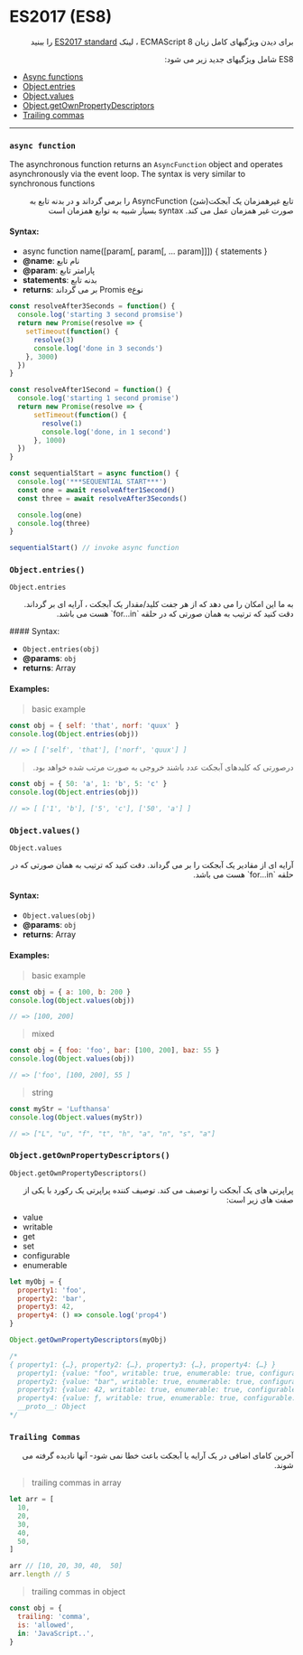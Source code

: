 # ES2017 (ES8)

<p dir="rtl">
برای دیدن ویژگیهای کامل زبان ECMAScript 8 ، لینک <a href="http://www.ecma-international.org/ecma-262/8.0/" target="_blank">ES2017 standard</a>  را ببنید
</p>
<p dir="rtl">
ES8 شامل ویژگیهای جدید زیر می شود:
</p>
<!-- START doctoc generated TOC please keep comment here to allow auto update -->
<!-- DON'T EDIT THIS SECTION, INSTEAD RE-RUN doctoc TO UPDATE -->

- [Async functions](#async-function)
- [Object.entries](#objectentries)
- [Object.values](#objectvalues)
- [Object.getOwnPropertyDescriptors](#objectgetownpropertydescriptors)
- [Trailing commas](#trailing-commas)

<!-- END doctoc generated TOC please keep comment here to allow auto update -->

---


### `async function`

The asynchronous function returns an `AsyncFunction` object and operates asynchronously via the event loop. The syntax is 
very similar to synchronous functions

<p dir="rtl">
تابع غیرهمزمان یک آبجکت(شیٔ) AsyncFunction را برمی گرداند و در بدنه تابع به صورت غیر همزمان عمل می کند. syntax بسیار شبیه به توابع همزمان است
</p>

#### Syntax:

* async function name([param[, param[, ... param]]]) { statements }
* **@name**: نام تابع
* **@param**: پارامتر تابع
* **statements**: بدنه تابع
* **returns**: بر می گرداند Promis eنوع 

```javascript
const resolveAfter3Seconds = function() {
  console.log('starting 3 second promsise')
  return new Promise(resolve => {
    setTimeout(function() {
      resolve(3)
      console.log('done in 3 seconds')  
    }, 3000)  
  })  
}

const resolveAfter1Second = function() {
  console.log('starting 1 second promise')
  return new Promise(resolve => {
      setTimeout(function() {
        resolve(1) 
        console.log('done, in 1 second') 
      }, 1000)
  })  
}

const sequentialStart = async function() {
  console.log('***SEQUENTIAL START***')
  const one = await resolveAfter1Second()
  const three = await resolveAfter3Seconds()

  console.log(one)
  console.log(three)
}

sequentialStart() // invoke async function
```

### `Object.entries()`

`Object.entries`
<p dir="rtl">
به ما این امکان را می دهد که از هر جفت کلید/مقدار یک آبجکت ، آرایه ای بر گرداند.
 دقت کنید که ترتیب به همان صورتی که در حلقه `for...in` هست می باشد.
</p>
#### Syntax:

* `Object.entries(obj)`
* **@params**: `obj`
* **returns**: Array

#### Examples:

> basic example

```javascript
const obj = { self: 'that', norf: 'quux' }
console.log(Object.entries(obj))

// => [ ['self', 'that'], ['norf', 'quux'] ]
```

><p dir="rtl"> درصورتی که کلیدهای آبجکت عدد باشند خروجی به صورت مرتب شده خواهد بود.</p>
```javascript
const obj = { 50: 'a', 1: 'b', 5: 'c' }
console.log(Object.entries(obj)) 

// => [ ['1', 'b'], ['5', 'c'], ['50', 'a'] ]
```

### `Object.values()`

`Object.values`
 <p dir="rtl">
 آرایه ای از مقادیر یک آبجکت را بر می گرداند.
 دقت کنید که ترتیب به همان صورتی که در حلقه `for...in` هست می باشد.
 </p>


#### Syntax:

* `Object.values(obj)`
* **@params**: `obj`
* **returns**: Array

#### Examples:

> basic example

```javascript
const obj = { a: 100, b: 200 }
console.log(Object.values(obj))

// => [100, 200]
```

> mixed
```javascript
const obj = { foo: 'foo', bar: [100, 200], baz: 55 }
console.log(Object.values(obj)) 

// => ['foo', [100, 200], 55 ]
```

> string
```javascript
const myStr = 'Lufthansa'
console.log(Object.values(myStr))

// => ["L", "u", "f", "t", "h", "a", "n", "s", "a"]
```

### `Object.getOwnPropertyDescriptors()`
`Object.getOwnPropertyDescriptors()` 

<p dir="rtl">
پراپرتی های یک آبجکت را توصبف می کند. توصیف کننده پراپرتی یک رکورد با یکی از صفت های زیر است:
</p>

* value
* writable
* get
* set
* configurable
* enumerable

```javascript
let myObj = {
  property1: 'foo',
  property2: 'bar',
  property3: 42,
  property4: () => console.log('prop4')  
}

Object.getOwnPropertyDescriptors(myObj)

/*
{ property1: {…}, property2: {…}, property3: {…}, property4: {…} }
  property1: {value: "foo", writable: true, enumerable: true, configurable: true}
  property2: {value: "bar", writable: true, enumerable: true, configurable: true}
  property3: {value: 42, writable: true, enumerable: true, configurable: true}
  property4: {value: ƒ, writable: true, enumerable: true, configurable: true}
  __proto__: Object
*/
```


### `Trailing Commas`
<p dir="rtl">آخرین کامای اضافی در یک آرایه یا آبجکت باعث خطا نمی شود- آنها نادیده گرفته می شوند.</p>

> trailing commas in array

```javascript
let arr = [
  10,
  20,
  30,
  40,
  50,  
]

arr // [10, 20, 30, 40,  50]
arr.length // 5 
```

> trailing commas in object
```javascript
const obj = {
  trailing: 'comma',
  is: 'allowed',
  in: 'JavaScript..', 
}
```
